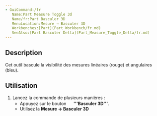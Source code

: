 ```yaml
---
- GuiCommand:/fr
   Name:Part Measure Toggle 3d
   Name/fr:Part Basculer 3D
   MenuLocation:Mesure → Basculer 3D‏‎
   Workbenches:[Part](Part_Workbench/fr.md)
   SeeAlso:[Part Basculer Delta](Part_Measure_Toggle_Delta/fr.md)
---
```



</div>

## Description

Cet outil bascule la visibilité des mesures linéaires (rouge) et angulaires (bleu).

## Utilisation

1.  Lancez la commande de plusieurs manières :
    -   Appuyez sur le bouton **<img src=images/Part_Measure_Toggle_3d.svg style="width:16px"> '''Basculer 3D‏‎'''**.
    -   Utilisez la **Mesure → Basculer 3D‏‎**












